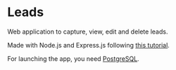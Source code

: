 # Leads
Web application to capture, view, edit and delete leads.

Made with Node.js and Express.js following [this tutorial](https://www.youtube.com/watch?v=G8uL0lFFoN0).

For launching the app, you need [PostgreSQL](https://www.postgresql.org/download/).
